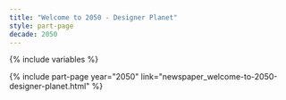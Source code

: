 ```yaml
---
title: "Welcome to 2050 - Designer Planet"
style: part-page
decade: 2050
---
```


{% include variables %}

{% include part-page year="2050" link="newspaper_welcome-to-2050-designer-planet.html" %}

